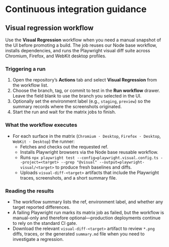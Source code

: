 # Continuous integration guidance

## Visual regression workflow

Use the **Visual Regression** workflow when you need a manual snapshot of the UI before promoting a build. The job reuses our Node base workflow, installs dependencies, and runs the Playwright visual diff suite across Chromium, Firefox, and WebKit desktop profiles.

### Triggering a run

1. Open the repository’s **Actions** tab and select **Visual Regression** from the workflow list.
2. Choose the branch, tag, or commit to test in the **Run workflow** drawer. Leave the field blank to use the branch you selected in the UI.
3. Optionally set the environment label (e.g., `staging`, `preview`) so the summary records where the screenshots originated.
4. Start the run and wait for the matrix jobs to finish.

### What the workflow executes

- For each surface in the matrix (`Chromium · Desktop`, `Firefox · Desktop`, `WebKit · Desktop`) the runner:
  - Fetches and checks out the requested ref.
  - Installs Playwright browsers via the Node base reusable workflow.
  - Runs `npx playwright test --config=playwright.visual.config.ts --project=<target> --grep "@visual" --output=playwright-visual/<target>` to produce fresh baselines and diffs.
  - Uploads `visual-diff-<target>` artifacts that include the Playwright traces, screenshots, and a short summary file.

### Reading the results

- The workflow summary lists the ref, environment label, and whether any target reported differences.
- A failing Playwright run marks its matrix job as failed, but the workflow is manual-only and therefore optional—production deployments continue to rely on the standard CI gate.
- Download the relevant `visual-diff-<target>` artifact to review `*.png` diffs, traces, or the generated `summary.md` file when you need to investigate a regression.
